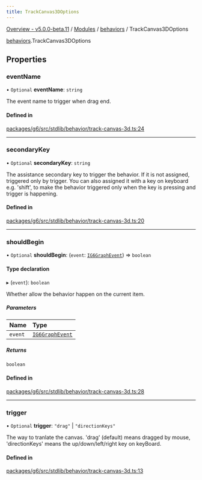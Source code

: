 ```yaml
---
title: TrackCanvas3DOptions
---
```


[Overview - v5.0.0-beta.11](../../README.en.md) / [Modules](../../modules.en.md) / [behaviors](../../modules/behaviors.en.md) / TrackCanvas3DOptions

[behaviors](../../modules/behaviors.en.md).TrackCanvas3DOptions

## Properties

### eventName

• `Optional` **eventName**: `string`

The event name to trigger when drag end.

#### Defined in

[packages/g6/src/stdlib/behavior/track-canvas-3d.ts:24](https://github.com/antvis/G6/blob/61e525e59b/packages/g6/src/stdlib/behavior/track-canvas-3d.ts#L24)

---

### secondaryKey

• `Optional` **secondaryKey**: `string`

The assistance secondary key to trigger the behavior.
If it is not assigned, triggered only by trigger.
You can also assigned it with a key on keyboard e.g. 'shift',
to make the behavior triggered only when the key is pressing and trigger is happening.

#### Defined in

[packages/g6/src/stdlib/behavior/track-canvas-3d.ts:20](https://github.com/antvis/G6/blob/61e525e59b/packages/g6/src/stdlib/behavior/track-canvas-3d.ts#L20)

---

### shouldBegin

• `Optional` **shouldBegin**: (`event`: [`IG6GraphEvent`](IG6GraphEvent.en.md)) => `boolean`

#### Type declaration

▸ (`event`): `boolean`

Whether allow the behavior happen on the current item.

##### Parameters

| Name    | Type                                   |
| :------ | :------------------------------------- |
| `event` | [`IG6GraphEvent`](IG6GraphEvent.en.md) |

##### Returns

`boolean`

#### Defined in

[packages/g6/src/stdlib/behavior/track-canvas-3d.ts:28](https://github.com/antvis/G6/blob/61e525e59b/packages/g6/src/stdlib/behavior/track-canvas-3d.ts#L28)

---

### trigger

• `Optional` **trigger**: `"drag"` \| `"directionKeys"`

The way to tranlate the canvas. 'drag' (default) means dragged by mouse, 'directionKeys' means the up/down/left/right key on keyBoard.

#### Defined in

[packages/g6/src/stdlib/behavior/track-canvas-3d.ts:13](https://github.com/antvis/G6/blob/61e525e59b/packages/g6/src/stdlib/behavior/track-canvas-3d.ts#L13)
